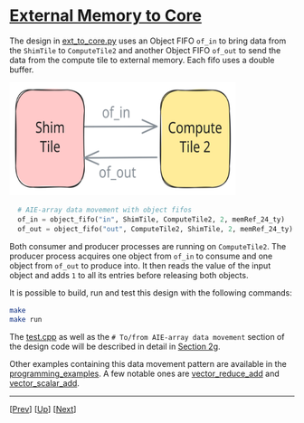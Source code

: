 <!---//===- README.md ---------------------------------------*- Markdown -*-===//
//
// This file is licensed under the Apache License v2.0 with LLVM Exceptions.
// See https://llvm.org/LICENSE.txt for license information.
// SPDX-License-Identifier: Apache-2.0 WITH LLVM-exception
//
// Copyright (C) 2024, Advanced Micro Devices, Inc.
// 
//===----------------------------------------------------------------------===//-->

# <ins>External Memory to Core</ins>

The design in [ext_to_core.py](./ext_to_core.py) uses an Object FIFO `of_in` to bring data from the `ShimTile` to `ComputeTile2` and another Object FIFO `of_out` to send the data from the compute tile to external memory. Each fifo uses a double buffer.

<img src="../../../assets/ExtMemToCore.svg" height=200 width="400">

```python
  # AIE-array data movement with object fifos
  of_in = object_fifo("in", ShimTile, ComputeTile2, 2, memRef_24_ty)   # Input
  of_out = object_fifo("out", ComputeTile2, ShimTile, 2, memRef_24_ty) # Output
```

Both consumer and producer processes are running on `ComputeTile2`. The producer process acquires one object from `of_in` to consume and one object from `of_out` to produce into. It then reads the value of the input object and adds `1` to all its entries before releasing both objects.

It is possible to build, run and test this design with the following commands:
```bash
make
make run
```
The [test.cpp](./test.cpp) as well as the `# To/from AIE-array data movement` section of the design code will be described in detail in [Section 2g](../../section-2g/).

Other examples containing this data movement pattern are available in the [programming_examples](../../../../programming_examples/). A few notable ones are [vector_reduce_add](../../../../programming_examples/basic/vector_reduce_add/) and [vector_scalar_add](../../../../programming_examples/basic/vector_scalar_add/).

-----
[[Prev](../01_single_double_buffer/)] [[Up](..)] [[Next](../03_external_mem_to_core_L2/)]
